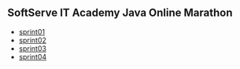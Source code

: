 ## SoftServe IT Academy Java Online Marathon

- [sprint01](https://github.com/JuliaBorovets/java-online-marathon/tree/master/src/main/java/sprint01)
- [sprint02](https://github.com/JuliaBorovets/java-online-marathon/tree/master/src/main/java/sprint02)
- [sprint03](https://github.com/JuliaBorovets/java-online-marathon/tree/master/src/main/java/sprint03)
- [sprint04](https://github.com/JuliaBorovets/java-online-marathon/tree/master/src/main/java/sprint04)
